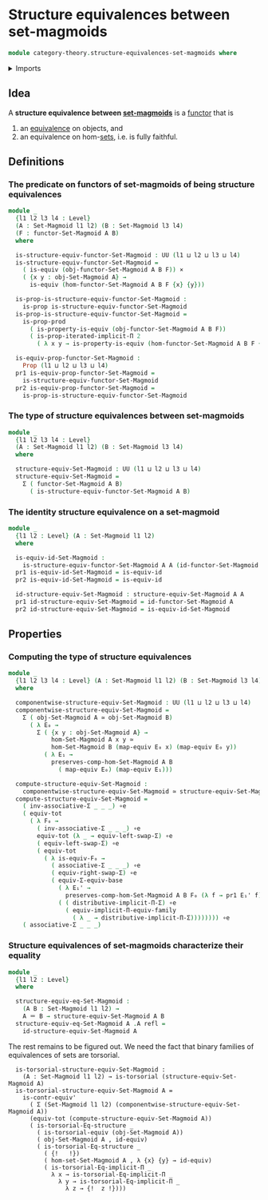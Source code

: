 # Structure equivalences between set-magmoids

```agda
module category-theory.structure-equivalences-set-magmoids where
```

<details><summary>Imports</summary>

```agda
open import category-theory.functors-set-magmoids
open import category-theory.set-magmoids

open import foundation.binary-equivalences
open import foundation.cartesian-product-types
open import foundation.contractible-types
open import foundation.dependent-pair-types
open import foundation.equality-dependent-function-types
open import foundation.equivalences
open import foundation.function-extensionality
open import foundation.function-types
open import foundation.functoriality-dependent-function-types
open import foundation.functoriality-dependent-pair-types
open import foundation.fundamental-theorem-of-identity-types
open import foundation.identity-types
open import foundation.iterated-dependent-product-types
open import foundation.propositions
open import foundation.sets
open import foundation.structure-identity-principle
open import foundation.subtype-identity-principle
open import foundation.subtypes
open import foundation.torsorial-type-families
open import foundation.type-arithmetic-dependent-pair-types
open import foundation.type-theoretic-principle-of-choice
open import foundation.univalence
open import foundation.universe-levels
```

</details>

## Idea

A **structure equivalence between
[set-magmoids](category-theory.set-magmoids.md)** is a
[functor](category-theory.functors-set-magmoids.md) that is

1. an [equivalence](foundation-core.equivalences.md) on objects, and
2. an equivalence on hom-[sets](foundation-core.sets.md), i.e. is fully
   faithful.

## Definitions

### The predicate on functors of set-magmoids of being structure equivalences

```agda
module _
  {l1 l2 l3 l4 : Level}
  (A : Set-Magmoid l1 l2) (B : Set-Magmoid l3 l4)
  (F : functor-Set-Magmoid A B)
  where

  is-structure-equiv-functor-Set-Magmoid : UU (l1 ⊔ l2 ⊔ l3 ⊔ l4)
  is-structure-equiv-functor-Set-Magmoid =
    ( is-equiv (obj-functor-Set-Magmoid A B F)) ×
    ( {x y : obj-Set-Magmoid A} →
      is-equiv (hom-functor-Set-Magmoid A B F {x} {y}))

  is-prop-is-structure-equiv-functor-Set-Magmoid :
    is-prop is-structure-equiv-functor-Set-Magmoid
  is-prop-is-structure-equiv-functor-Set-Magmoid =
    is-prop-prod
      ( is-property-is-equiv (obj-functor-Set-Magmoid A B F))
      ( is-prop-iterated-implicit-Π 2
        ( λ x y → is-property-is-equiv (hom-functor-Set-Magmoid A B F {x} {y})))

  is-equiv-prop-functor-Set-Magmoid :
    Prop (l1 ⊔ l2 ⊔ l3 ⊔ l4)
  pr1 is-equiv-prop-functor-Set-Magmoid =
    is-structure-equiv-functor-Set-Magmoid
  pr2 is-equiv-prop-functor-Set-Magmoid =
    is-prop-is-structure-equiv-functor-Set-Magmoid
```

### The type of structure equivalences between set-magmoids

```agda
module _
  {l1 l2 l3 l4 : Level}
  (A : Set-Magmoid l1 l2) (B : Set-Magmoid l3 l4)
  where

  structure-equiv-Set-Magmoid : UU (l1 ⊔ l2 ⊔ l3 ⊔ l4)
  structure-equiv-Set-Magmoid =
    Σ ( functor-Set-Magmoid A B)
      ( is-structure-equiv-functor-Set-Magmoid A B)
```

### The identity structure equivalence on a set-magmoid

```agda
module _
  {l1 l2 : Level} (A : Set-Magmoid l1 l2)
  where

  is-equiv-id-Set-Magmoid :
    is-structure-equiv-functor-Set-Magmoid A A (id-functor-Set-Magmoid A)
  pr1 is-equiv-id-Set-Magmoid = is-equiv-id
  pr2 is-equiv-id-Set-Magmoid = is-equiv-id

  id-structure-equiv-Set-Magmoid : structure-equiv-Set-Magmoid A A
  pr1 id-structure-equiv-Set-Magmoid = id-functor-Set-Magmoid A
  pr2 id-structure-equiv-Set-Magmoid = is-equiv-id-Set-Magmoid
```

## Properties

### Computing the type of structure equivalences

```agda
module _
  {l1 l2 l3 l4 : Level} (A : Set-Magmoid l1 l2) (B : Set-Magmoid l3 l4)
  where

  componentwise-structure-equiv-Set-Magmoid : UU (l1 ⊔ l2 ⊔ l3 ⊔ l4)
  componentwise-structure-equiv-Set-Magmoid =
    Σ ( obj-Set-Magmoid A ≃ obj-Set-Magmoid B)
      ( λ E₀ →
        Σ ( {x y : obj-Set-Magmoid A} →
            hom-Set-Magmoid A x y ≃
            hom-Set-Magmoid B (map-equiv E₀ x) (map-equiv E₀ y))
          ( λ E₁ →
            preserves-comp-hom-Set-Magmoid A B
              ( map-equiv E₀) (map-equiv E₁)))

  compute-structure-equiv-Set-Magmoid :
    componentwise-structure-equiv-Set-Magmoid ≃ structure-equiv-Set-Magmoid A B
  compute-structure-equiv-Set-Magmoid =
    ( inv-associative-Σ _ _ _) ∘e
    ( equiv-tot
      ( λ F₀ →
        ( inv-associative-Σ _ _ _) ∘e
        equiv-tot (λ _ → equiv-left-swap-Σ) ∘e
        ( equiv-left-swap-Σ) ∘e
        ( equiv-tot
          ( λ is-equiv-F₀ →
            ( associative-Σ _ _ _) ∘e
            ( equiv-right-swap-Σ) ∘e
            ( equiv-Σ-equiv-base
              ( λ E₁' →
                preserves-comp-hom-Set-Magmoid A B F₀ (λ f → pr1 E₁' f))
              ( ( distributive-implicit-Π-Σ) ∘e
                ( equiv-implicit-Π-equiv-family
                  ( λ _ → distributive-implicit-Π-Σ)))))))) ∘e
    ( associative-Σ _ _ _)
```

### Structure equivalences of set-magmoids characterize their equality

```agda
module _
  {l1 l2 : Level}
  where

  structure-equiv-eq-Set-Magmoid :
    (A B : Set-Magmoid l1 l2) →
    A ＝ B → structure-equiv-Set-Magmoid A B
  structure-equiv-eq-Set-Magmoid A .A refl =
    id-structure-equiv-Set-Magmoid A
```

The rest remains to be figured out. We need the fact that binary families of
equivalences of sets are torsorial.

```text
  is-torsorial-structure-equiv-Set-Magmoid :
    (A : Set-Magmoid l1 l2) → is-torsorial (structure-equiv-Set-Magmoid A)
  is-torsorial-structure-equiv-Set-Magmoid A =
    is-contr-equiv'
      ( Σ (Set-Magmoid l1 l2) (componentwise-structure-equiv-Set-Magmoid A))
      (equiv-tot (compute-structure-equiv-Set-Magmoid A))
      ( is-torsorial-Eq-structure _
        ( is-torsorial-equiv (obj-Set-Magmoid A))
        ( obj-Set-Magmoid A , id-equiv)
        ( is-torsorial-Eq-structure _
          ( {!   !})
          ( hom-set-Set-Magmoid A , λ {x} {y} → id-equiv)
          ( is-torsorial-Eq-implicit-Π _
            λ x → is-torsorial-Eq-implicit-Π _
              λ y → is-torsorial-Eq-implicit-Π _
                λ z → {!  z !})))
```
